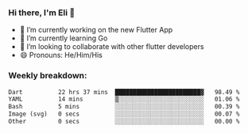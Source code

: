 ### Hi there, I'm Eli 👋
- 🔭 I’m currently working on the new Flutter App
- 🌱 I’m currently learning Go
- 🦄 I’m looking to collaborate with other flutter developers
- 😄 Pronouns: He/Him/His

### Weekly breakdown:
<!--START_SECTION:waka-->

```txt
Dart          22 hrs 37 mins  ████████████████████████▓   98.49 %
YAML          14 mins         ▒░░░░░░░░░░░░░░░░░░░░░░░░   01.06 %
Bash          5 mins          ░░░░░░░░░░░░░░░░░░░░░░░░░   00.39 %
Image (svg)   0 secs          ░░░░░░░░░░░░░░░░░░░░░░░░░   00.07 %
Other         0 secs          ░░░░░░░░░░░░░░░░░░░░░░░░░   00.00 %
```

<!--END_SECTION:waka-->

